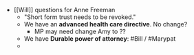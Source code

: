 - [[Will]] questions for Anne Freeman
	- "Short form trust needs to be revoked."
	- We have an **advanced health care directive**. No change?
		- MP may need change Amy to ??
	- We have **Durable power of attorney**: #Bill / #Marypat
	-